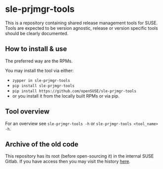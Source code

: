 # sle-prjmgr-tools

This is a repository containing shared release management tools for SUSE. Tools are expected to be version agnostic,
release or version specific tools should be clearly documented.

## How to install & use

The preferred way are the RPMs.

You may install the tool via either:

- `zypper in sle-prjmgr-tools`
- `pip install sle-prjmgr-tools`
- `pip install https://github.com/openSUSE/sle-prjmgr-tools`
- or you install it from the locally built RPMs or via pip.

## Tool overview

For an overview see `sle-prjmgr-tools -h` or `sle-prjmgr-tools <tool_name> -h`.

## Archive of the old code

This repository has its root (before open-sourcing it) in the internal SUSE Gitlab. If you have access then you may
visit the history [here](https://gitlab.suse.de/sle-prjmgr/release-management-tools).
